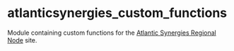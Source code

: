 # atlanticsynergies_custom_functions

Module containing custom functions for the [Atlantic Synergies Regional Node](http://atlantic.synergiescanada.org) site.
